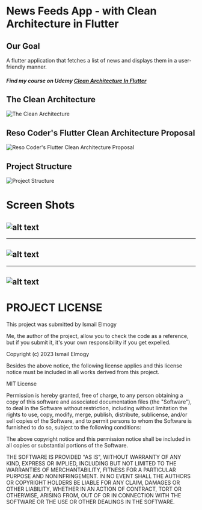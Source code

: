 # News Feeds App - with Clean Architecture in  Flutter

## Our Goal
A flutter application that fetches a list of news and displays them in a user-friendly manner.

#### _Find my course on Udemy [Clean Architecture In Flutter](https://www.udemy.com/course/clean-architecture-in-flutter-arabic/)_

## The Clean Architecture

![The Clean Architecture](https://blog.cleancoder.com/uncle-bob/images/2012-08-13-the-clean-architecture/CleanArchitecture.jpg)

## Reso Coder's Flutter Clean Architecture Proposal

![Reso Coder's Flutter Clean Architecture Proposal](https://i0.wp.com/resocoder.com/wp-content/uploads/2019/08/Clean-Architecture-Flutter-Diagram.png?w=556&ssl=1)

## Project Structure

![Project Structure](https://github.com/ismailelmogy/quotes/blob/main/layout/project%20structure.png)


# Screen Shots

![alt text](https://github.com/ismailelmogy/news_feeds_app/blob/main/assets/images/home.png "Home Screen")
--------------------------------------------------------------------------------------------------------------------------------
--------------------------------------------------------------------------------------------------------------------------------
![alt text](https://github.com/ismailelmogy/news_feeds_app/blob/main/assets/images/app_drawer.png "App Drawer")
--------------------------------------------------------------------------------------------------------------------------------
--------------------------------------------------------------------------------------------------------------------------------
![alt text](https://github.com/ismailelmogy/news_feeds_app/blob/main/assets/images/article_details.png "Article Details")
---------------------------------------------------------------------


# PROJECT LICENSE

This project was submitted by Ismail Elmogy


Me, the author of the project, allow you to check the code as a reference, but if you submit it, it's your own responsibility if you get expelled.

Copyright (c) 2023 Ismail Elmogy

Besides the above notice, the following license applies and this license notice
must be included in all works derived from this project.

MIT License

Permission is hereby granted, free of charge, to any person obtaining a copy
of this software and associated documentation files (the "Software"), to deal
in the Software without restriction, including without limitation the rights
to use, copy, modify, merge, publish, distribute, sublicense, and/or sell
copies of the Software, and to permit persons to whom the Software is
furnished to do so, subject to the following conditions:

The above copyright notice and this permission notice shall be included in all
copies or substantial portions of the Software.

THE SOFTWARE IS PROVIDED "AS IS", WITHOUT WARRANTY OF ANY KIND, EXPRESS OR
IMPLIED, INCLUDING BUT NOT LIMITED TO THE WARRANTIES OF MERCHANTABILITY,
FITNESS FOR A PARTICULAR PURPOSE AND NONINFRINGEMENT. IN NO EVENT SHALL THE
AUTHORS OR COPYRIGHT HOLDERS BE LIABLE FOR ANY CLAIM, DAMAGES OR OTHER
LIABILITY, WHETHER IN AN ACTION OF CONTRACT, TORT OR OTHERWISE, ARISING FROM,
OUT OF OR IN CONNECTION WITH THE SOFTWARE OR THE USE OR OTHER DEALINGS IN THE
SOFTWARE.
